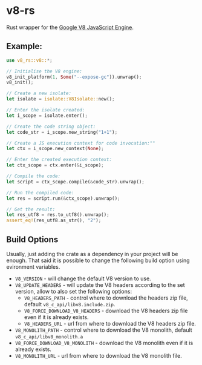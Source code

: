 # v8-rs
Rust wrapper for the [Google V8 JavaScript Engine](https://chromium.googlesource.com/v8/v8).

## Example:

```rust
use v8_rs::v8::*;

// Initialise the V8 engine:
v8_init_platform(1, Some("--expose-gc")).unwrap();
v8_init();

// Create a new isolate:
let isolate = isolate::V8Isolate::new();

// Enter the isolate created:
let i_scope = isolate.enter();

// Create the code string object:
let code_str = i_scope.new_string("1+1");

// Create a JS execution context for code invocation:""
let ctx = i_scope.new_context(None);

// Enter the created execution context:
let ctx_scope = ctx.enter(&i_scope);

// Compile the code:
let script = ctx_scope.compile(&code_str).unwrap();

// Run the compiled code:
let res = script.run(&ctx_scope).unwrap();

// Get the result:
let res_utf8 = res.to_utf8().unwrap();
assert_eq!(res_utf8.as_str(), "2");
```

## Build Options

Usually, just adding the crate as a dependency in your project will be enough. That said it is possible to change the following build option using evironment variables.

* `V8_VERSION` - will change the default V8 version to use.
* `V8_UPDATE_HEADERS` - will update the V8 headers according to the set version, allow to also set the following options:
  * `V8_HEADERS_PATH` - control where to download the headers zip file, default `v8_c_api/libv8.include.zip`.
  * `V8_FORCE_DOWNLOAD_V8_HEADERS` - download the V8 headers zip file even if it is already exists.
  * `V8_HEADERS_URL` - url from where to download the V8 headers zip file.
* `V8_MONOLITH_PATH` - control where to download the V8 monolith, default `v8_c_api/libv8_monolith.a`
* `V8_FORCE_DOWNLOAD_V8_MONOLITH` - download the V8 monolith even if it is already exists.
* `V8_MONOLITH_URL` - url from where to download the V8 monolith file.
